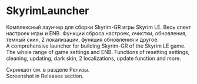# SkyrimLauncher
Комплексный лаунчер для сборки Skyrim-GR игры Skyrim LE. Весь спект настроек игры и ENB. Функции сброса настроек, очистки, обновления, темный скин, 2 локализации, функция обновления и другое.\
A comprehensive launcher for building Skyrim-GR of the Skyrim LE game. The whole range of game settings and ENB. Functions of resetting settings, cleaning, updating, dark skin, 2 localizations, update function and more.

Скриншот см. в разделе Релизы.\
Screenshot in Releases section.
